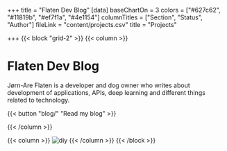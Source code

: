 +++
title = "Flaten Dev Blog"
[data]
baseChartOn = 3
colors = ["#627c62", "#11819b", "#ef7f1a", "#4e1154"]
columnTitles = ["Section", "Status", "Author"]
fileLink = "content/projects.csv"
title = "Projects"

+++
{{< block "grid-2" >}}
{{< column >}}

# Flaten Dev Blog

Jørn-Are Flaten is a developer and dog owner who writes about development of applications, APIs, deep learning and different things related to technology. 

<!-- {{< tip "warning" >}}
Feel free to open a [PR](https://github.com/onweru/compose/pulls), raise an [issue](https://github.com/onweru/compose/issues/new/choose "Open a Github Issue")(s) or request new feature(s). {{< /tip >}}

{{< tip >}}
You can generate diagrams, flowcharts, and piecharts from text in a similar manner as markdown using [mermaid](./docs/compose/mermaid/).

Or, [generate graphs, charts](docs/compose/graphs-charts-tables/#show-a-pie-doughnut--bar-chart-at-once) and tables from a csv, ~~or a json~~ file.
{{< /tip >}} -->

{{< button "blog/" "Read my blog" >}}
<!-- {{< button "https://github.com/onweru/compose" "Download Theme" >}} -->
{{< /column >}}

{{< column >}}
![diy](/images/scribble.jpg)
{{< /column >}}
{{< /block >}}